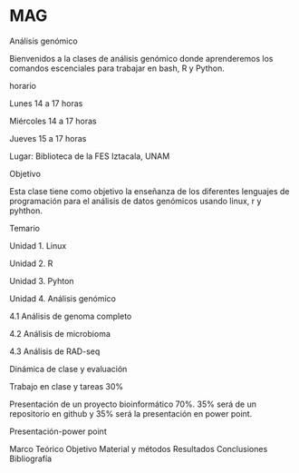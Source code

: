# MAG
Análisis genómico

Bienvenidos a la clases de análisis genómico donde aprenderemos los comandos escenciales para trabajar en bash, R y Python.

horario

Lunes 14 a 17 horas

Miércoles 14 a 17 horas

Jueves 15 a 17 horas

Lugar: Biblioteca de la FES Iztacala, UNAM

Objetivo

Esta clase tiene como objetivo la enseñanza de los diferentes lenguajes de programación para el análisis de datos genómicos usando linux, r y pyhthon.

Temario

Unidad 1. Linux

Unidad 2. R

Unidad 3. Pyhton

Unidad 4. Análisis genómico

4.1 Análisis de genoma completo

4.2 Análisis de microbioma

4.3 Análisis de RAD-seq

Dinámica de clase y evaluación

Trabajo en clase y tareas 30%

Presentación de un proyecto bioinformático 70%. 35% será de un repositorio en github y 35% será la presentación en power point.

Presentación-power point

Marco Teórico
Objetivo
Material y métodos
Resultados
Conclusiones
Bibliografía
